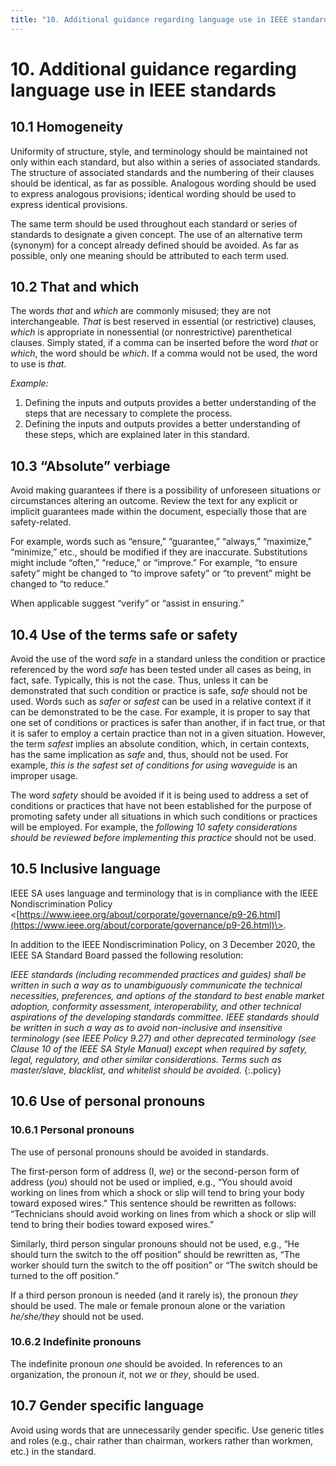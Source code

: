 ```yaml
---
title: "10. Additional guidance regarding language use in IEEE standards"
---
```


# 10. Additional guidance regarding language use in IEEE standards

## 10.1 Homogeneity

Uniformity of structure, style, and terminology should be maintained not only within each standard, but also within a series of associated standards. The structure of associated standards and the numbering of their clauses should be identical, as far as possible. Analogous wording should be used to express analogous provisions; identical wording should be used to express identical provisions.

The same term should be used throughout each standard or series of standards to designate a given concept. The use of an alternative term (synonym) for a concept already defined should be avoided. As far as possible, only one meaning should be attributed to each term used.

## 10.2 That and which

The words *that* and *which* are commonly misused; they are not interchangeable. *That* is best reserved in essential (or restrictive) clauses, *which* is appropriate in nonessential (or nonrestrictive) parenthetical clauses. Simply stated, if a comma can be inserted before the word *that* or *which*, the word should be *which*. If a comma would not be used, the word to use is *that*.

*Example:*

1. Defining the inputs and outputs provides a better understanding of the steps that are necessary to complete the process.
2. Defining the inputs and outputs provides a better understanding of these steps, which are explained later in this standard.

## 10.3 “Absolute” verbiage

Avoid making guarantees if there is a possibility of unforeseen situations or circumstances altering an outcome. Review the text for any explicit or implicit guarantees made within the document, especially those that are safety-related.

For example, words such as “ensure,” “guarantee,” “always,” “maximize,” “minimize,” etc., should be modified if they are inaccurate. Substitutions might include “often,” “reduce,” or “improve.” For example, “to ensure safety” might be changed to “to improve safety” or “to prevent” might be changed to “to reduce.”

When applicable suggest “verify” or “assist in ensuring.”

## 10.4 Use of the terms safe or safety

Avoid the use of the word *safe* in a standard unless the condition or practice referenced by the word *safe* has been tested under all cases as being, in fact, safe. Typically, this is not the case. Thus, unless it can be demonstrated that such condition or practice is safe, *safe* should not be used. Words such as *safer* or *safest* can be used in a relative context if it can be demonstrated to be the case. For example, it is proper to say that one set of conditions or practices is safer than another, if in fact true, or that it is safer to employ a certain practice than not in a given situation. However, the term *safest* implies an absolute condition, which, in certain contexts, has the same implication as *safe* and, thus, should not be used. For example, *this is the safest set of conditions for using waveguide* is an improper usage.

The word *safety* should be avoided if it is being used to address a set of conditions or practices that have not been established for the purpose of promoting safety under all situations in which such conditions or practices will be employed. For example, the *following 10 safety considerations should be reviewed before implementing this practice* should not be used.

## 10.5 Inclusive language

IEEE SA uses language and terminology that is in compliance with the IEEE Nondiscrimination Policy \<[https://www.ieee.org/about/corporate/governance/p9-26.html](https://www.ieee.org/about/corporate/governance/p9-26.html)\>.

In addition to the IEEE Nondiscrimination Policy, on 3 December 2020, the IEEE SA Standard Board passed the following resolution:

*IEEE standards (including recommended practices and guides) shall be written in such a way as to unambiguously communicate the technical necessities, preferences, and options of the standard to best enable market adoption, conformity assessment, interoperability, and other technical aspirations of the developing standards committee. IEEE standards should be written in such a way as to avoid non-inclusive and insensitive terminology (see IEEE Policy 9.27) and other deprecated terminology (see Clause 10 of the IEEE SA Style Manual) except when required by safety, legal, regulatory, and other similar considerations. Terms such as master/slave, blacklist, and whitelist should be avoided.*
{:.policy}

## 10.6 Use of personal pronouns

### 10.6.1 Personal pronouns

The use of personal pronouns should be avoided in standards.

The first-person form of address (I, *we*) or the second-person form of address (*you*) should not be used or implied, e.g., “You should avoid working on lines from which a shock or slip will tend to bring your body toward exposed wires.” This sentence should be rewritten as follows: “Technicians should avoid working on lines from which a shock or slip will tend to bring their bodies toward exposed wires.”

Similarly, third person singular pronouns should not be used, e.g., “He should turn the switch to the off position” should be rewritten as, “The worker should turn the switch to the off position” or “The switch should be turned to the off position.”

If a third person pronoun is needed (and it rarely is), the pronoun *they* should be used. The male or female pronoun alone or the variation *he/she/they* should not be used.

### 10.6.2 Indefinite pronouns

The indefinite pronoun *one* should be avoided. In references to an organization, the pronoun *it*, not *we* or *they*, should be used.

## 10.7 Gender specific language

Avoid using words that are unnecessarily gender specific. Use generic titles and roles (e.g., chair rather than chairman, workers rather than workmen, etc.) in the standard.
